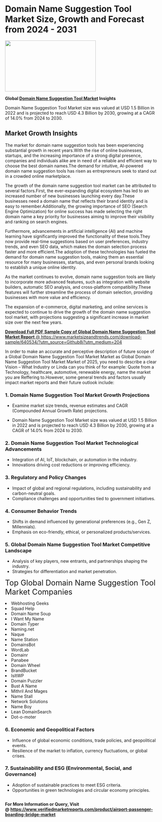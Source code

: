 <H1>Domain Name Suggestion Tool Market Size, Growth and Forecast from 2024 - 2031</H1><img class="aligncenter size-medium wp-image-584254" src="https://thirdeyenews.in/wp-content/uploads/2024/09/Global-Market-Research-300x168.jpeg" alt="" width="300" height="168" /><p><strong>Global&nbsp;<a href="https://www.marketsizeandtrends.com/download-sample/640534/?utm_source=Github8j?utm_medium=204">Domain Name Suggestion Tool Market</a> Insights</strong></p><p>Domain Name Suggestion Tool Market size was valued at USD 1.5 Billion in 2022 and is projected to reach USD 4.3 Billion by 2030, growing at a CAGR of 14.0% from 2024 to 2030.</p><p><!DOCTYPE html> <html lang="en"> <head> <meta charset="UTF-8"> <meta name="viewport" content="width=device-width, initial-scale=1.0"> <title>Market Growth Insights - Domain Name Suggestion Tool</title> </head> <body> <h2>Market Growth Insights</h2> <p> The market for domain name suggestion tools has been experiencing substantial growth in recent years.With the rise of online businesses, startups, and the increasing importance of a strong digital presence, companies and individuals alike are in need of a reliable and efficient way to choose the best domain names.The demand for intuitive, AI-powered domain name suggestion tools has risen as entrepreneurs seek to stand out in a crowded online marketplace.</p> <p><a href="sample.pdf" download></a></p> <p> The growth of the domain name suggestion tool market can be attributed to several factors.First, the ever-expanding digital ecosystem has led to an increased number of new businesses launching every day.These businesses need a domain name that reflects their brand identity and is easy to remember.Additionally, the growing importance of SEO (Search Engine Optimization) for online success has made selecting the right domain name a key priority for businesses aiming to improve their visibility and ranking on search engines.</p> <p> Furthermore, advancements in artificial intelligence (AI) and machine learning have significantly improved the functionality of these tools.They now provide real-time suggestions based on user preferences, industry trends, and even SEO data, which makes the domain selection process faster and more efficient.The adoption of these technologies has fueled the demand for domain name suggestion tools, making them an essential resource for many businesses, startups, and even personal brands looking to establish a unique online identity.</p> <p> As the market continues to evolve, domain name suggestion tools are likely to incorporate more advanced features, such as integration with website builders, automatic SEO analysis, and cross-platform compatibility.These features will further streamline the process of domain selection, providing businesses with more value and efficiency.</p> <p> The expansion of e-commerce, digital marketing, and online services is expected to continue to drive the growth of the domain name suggestion tool market, with projections suggesting a significant increase in market size over the next few years.</p> <p><a href="more-insights.html"></p><p><span class=""><strong>Download Full PDF Sample Copy of Global Domain Name Suggestion Tool Market Report</strong> @ <a href="https://www.marketsizeandtrends.com/download-sample/640534/?utm_source=Github8j?utm_medium=204" target="_blank">https://www.marketsizeandtrends.com/download-sample/640534/?utm_source=Github8j?utm_medium=204</a></span></p><p>In order to make an accurate and perceptive description of future scope of a Global&nbsp;Domain Name Suggestion Tool Market Market as Global&nbsp;Domain Name Suggestion Tool Market Market of 2025, you need to describe a clear Vision &ndash; What Industry or Linda can you think of for example: Quote from a Technology, healthcare, automotive, renewable energy, name the market you are Reffering to.However, some general trends and factors usually impact market reports and their future outlook include:</p><h3>1.&nbsp;<strong>Domain Name Suggestion Tool Market Growth Projections</strong></h3><ul><li>Examine market size trends, revenue estimates and CAGR (Compounded Annual Growth Rate) projections.</li><li><p>Domain Name Suggestion Tool Market size was valued at USD 1.5 Billion in 2022 and is projected to reach USD 4.3 Billion by 2030, growing at a CAGR of 14.0% from 2024 to 2030.</p></li></ul><h3>2.&nbsp;<strong>Domain Name Suggestion Tool Market Technological Advancements</strong></h3><ul><li>Integration of AI, IoT, blockchain, or automation in the industry.</li><li>Innovations driving cost reductions or improving efficiency.</li></ul><h3>3.&nbsp;<strong>Regulatory and Policy Changes</strong></h3><ul><li>Impact of global and regional regulations, including sustainability and carbon-neutral goals.</li><li>Compliance challenges and opportunities tied to government initiatives.</li></ul><h3>4.&nbsp;<strong>Consumer Behavior Trends</strong></h3><ul><li>Shifts in demand influenced by generational preferences (e.g., Gen Z, Millennials).</li><li>Emphasis on eco-friendly, ethical, or personalized products/services.</li></ul><h3>5.&nbsp;<strong>Global Domain Name Suggestion Tool Market Competitive Landscape</strong></h3><ul><li>Analysis of key players, new entrants, and partnerships shaping the industry.</li><li>Strategies for differentiation and market penetration.</li></ul><p data-pm-slice="1 1 []"><span style="color: inherit; font-family: inherit; font-size: 25px;">Top Global Domain Name Suggestion Tool Market Companies</span></p><div class="" data-test-id=""><p><li>Webhosting Geeks</li><li> Squad Help</li><li> Domain Name Soup</li><li> I Want My Name</li><li> Domain Typer</li><li> Naming.net</li><li> Naque</li><li> Name Station</li><li> DomainsBot</li><li> WordLab</li><li> Domainr</li><li> Panabee</li><li> Domain Wheel</li><li> BrandBucket</li><li> IsItWP</li><li> Domain Puzzler</li><li> Bust A Name</li><li> Mithril And Mages</li><li> Name Stall</li><li> Network Solutions</li><li> Name Boy</li><li> Lean DomainSearch</li><li> Dot-o-moter</li></p></div><h3>6.&nbsp;<strong>Economic and Geopolitical Factors</strong></h3><ul><li>Influence of global economic conditions, trade policies, and geopolitical events.</li><li>Resilience of the market to inflation, currency fluctuations, or global crises.</li></ul><h3>7.&nbsp;<strong>Sustainability and ESG (Environmental, Social, and Governance)</strong></h3><ul><li>Adoption of sustainable practices to meet ESG criteria.</li><li>Opportunities in green technologies and circular economy principles.</li></ul><h2><strong style="font-size: 14px;">For More Information or Query, Visit @&nbsp;</strong><a style="background-color: #ffffff; font-size: 14px;" href="https://www.marketsizeandtrends.com/report/domain-name-suggestion-tool-market/" target="_blank">https://www.verifiedmarketreports.com/product/airport-passenger-boarding-bridge-market</a></h2>